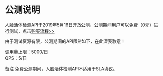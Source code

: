 # 公测说明

人脸活体检测API于2019年5月16日开放公测，公测期间用户可以免费（0元）进行测试，点击[购买流程>>](../Pricing/Purchase-Process.md)

由于测试资源有限，公测期间的API限制如下，在此深表歉意！

调用量上限：5000/日  
QPS：5/日

备注
免费公测期间，人脸活体检测API不适用于SLA协议。
